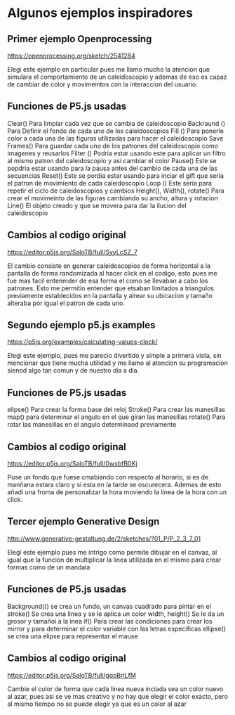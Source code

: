# Algunos ejemplos inspiradores

## Primer ejemplo Openprocessing
https://openprocessing.org/sketch/2541284 

Elegi este ejemplo en particular pues me llamo mucho la atencion que simulara el comportamiento de un caleidoscopio y ademas de eso es capaz de cambiar de color y movimeintos con la interaccion del usuario.

## Funciones de P5.js usadas
Clear() Para limpiar cada vez que se cambia de caleidoscopio
Backraund () Para Definir el fondo de cada uno de los caleidoscopios
Fill () Para ponerle color a cada una de las figuras utilizadas para hacer el caleidoscopio
Save Frames() Para guardar cada uno de los patrones del caleidoscopio como imagenes y reusarlos 
Filter () Podria estar usando este para aplicar un filtro al mismo patron del caleidoscopio y asi cambiar el color
Pause() Este se popdria estar usando para la pausa antes del cambio de cada una de las secuencias
Reset() Este se pordia estar usando para inciar el gift que seria el patron de movimiento de cada caleidoscopio
Loop () Este seria para repetir el ciclo de caleidoscopios y cambios 
Height(), Width(), rotate() Para crear el movimeinto de las figuras cambiando su ancho, altura y rotacion
Line() El objeto creado y que se movera para dar la ilucion del caleidoscopio 

## Cambios al codigo original
https://editor.p5js.org/SaloTB/full/SyyLcSZ_7 

El cambio consiste en generar caleidoscopios de forma horizontal a la pantalla de forma randomizada al hacer click en el codigo, esto pues me fue mas facil entenmder de esa forma el como se llevaban a cabo los patrones. Esto me permitio entender que etsaban limitados a triangulos previamente establecidos en la pantalla y alrear su ubicacion y tamaño alteraba por igual el patron de cada uno. 

## Segundo ejemplo p5.js examples
https://p5js.org/examples/calculating-values-clock/

Elegi este ejemplo, pues me parecio divertido y simple a primera vista, sin mencionar que tiene mucha utilidad y me llamo al atencion su programacion sienod algo tan comun y de nuestro dia a dia. 

## Funciones de P5.js usadas
elipse() Para crear la forma base del reloj
Stroke() Para crear las manesillas
map() para determinar el angulo en el que giran las manesillas
rotate() Para rotar las manesillas en el angulo determinaod previamente

## Cambios al codigo original
https://editor.p5js.org/SaloTB/full/0wxbfB0Kj

Puse un fondo que fuese cmabiando con respecto al horario, si es de manñana estara claro y si esta en la tarde se oscurecera. Ademas de esto añadi una froma de personalizar la hora moviendo la linea de la hora con un click.

## Tercer ejemplo Generative Design
http://www.generative-gestaltung.de/2/sketches/?01_P/P_2_3_7_01

Elegi este ejemplo pues me intrigo como permite dibujar en el canvas, al igual que la funcion de multiplicar la linea utilizada en el mismo para crear formas como de un mandala

## Funciones de P5.js usadas
Background(() se crea un fundo, un canvas cuadrado para pintar en el 
stroke() Se crea una linea y se le aplica un color 
width, height() Se le da un grosor y tamañoi a la inea
if() Para crear las condiciones para crear los mirror y para determinar el color variable con las letras especificas
ellipse() se crea una elipse para representar el mause

## Cambios al codigo original
https://editor.p5js.org/SaloTB/full/gqoBrlLfM

Cambie el color de forma que cada linea nueva inciada sea un color nuevo al azar, pues asi se ve mas creativo y no hay que elegir el color exacto, pero al mismo tiempo no se puede elegir ya que es un color al azar
